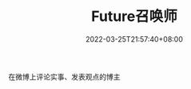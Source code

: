 ﻿---
weight: 
title: "Future召唤师"
description: "在微博上评论实事、发表观点的博主"
date: 2022-03-25T21:57:40+08:00
lastmod: 2022-03-25T16:45:40+08:00
draft: false
authors: ["Metabd"]
featuredImage: "bitebidaoshi.png"
link: ""
tags: ["微博","Future召唤师"]
categories: ["navigation"]
navigation: ["微博"]
lightgallery: true
toc: true
pinned: false
recommend: false
recommend1: false
---
在微博上评论实事、发表观点的博主
